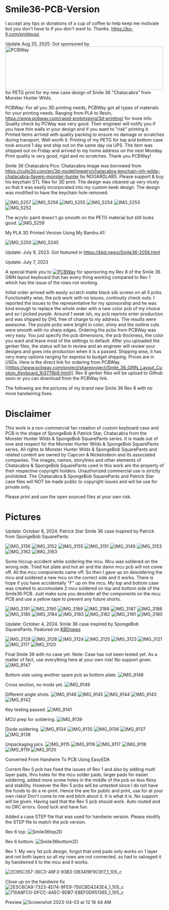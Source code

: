 # Smile36-PCB-Version

I accept any tips or donations of a cup of coffee to help keep me motivate but you don't have to if you don't want to. Thanks. https://ko-fi.com/protieusz

Update Aug 25, 2025. Got sponsored by <img width="500" height="137" alt="PCBWay" src="https://github.com/user-attachments/assets/36bd508a-a805-42f2-813d-c35cd24b7561" /> for PETG print for my new case design of Smile 36 "Chatacabra" from Monster Hunter Wilds.

PCBWay:
For all you 3D printing needs, PCBWay got all types of materials for your printing needs. Ranging from PLA to Resin, https://www.pcbway.com/rapid-prototyping/3d-printing/ for more info. Quality check by PCWay was very good. Their engineer will notify you if you have thin walls in your design and if you want to "risk" printing it. Printed items arrived with quality packing to ensure no damage or scratches during transport. Well worth it. Printing of my PETG for top and bottom case took around 1 day and ship out on the same day via UPS. The item was shipped out on Friday and arrived to my home address on the next Monday. Print quality is very good, rigid and no scratches. Thank you PCBWay!

Smile 36 Chatacabra Pics:
Chatacabra image was borrowed from https://cults3d.com/en/3d-model/jewelry/chatacabra-keychain-mh-wilds-chatacabra-llavero-monster-hunter by NOGARDLABS. Please support & buy his keychain STL files for 3D print. The design was cleaned up very nicely so that it was easily incorporated into my custom keeb design. The design was modified to have the keychain hole removed.

![IMG_5257](https://github.com/user-attachments/assets/fda191b0-53e8-42ea-94d0-b80b6aa11722)
![IMG_5256](https://github.com/user-attachments/assets/3a41cecb-e9d2-40aa-9f28-de3d7174a21f)
![IMG_5255](https://github.com/user-attachments/assets/e472543c-fdb1-40c2-b734-1f332fee24fa)
![IMG_5254](https://github.com/user-attachments/assets/82b165c5-b547-4cac-af2c-62ebe749d987)
![IMG_5253](https://github.com/user-attachments/assets/a6dedd9a-50fc-4921-970a-e42daf8af71b)
![IMG_5252](https://github.com/user-attachments/assets/5711b488-3829-492e-acfa-92d1fc59652f)

The acrylic paint doesn't go smooth on the PETG material but still looks good.
![IMG_5259](https://github.com/user-attachments/assets/cc5b9112-c766-484e-864c-9dcafe858630)

My PLA 3D Printed Version Using My Bambu A1:

![IMG_5250](https://github.com/user-attachments/assets/4a7e980a-166c-470a-87b5-3cfe80f6a21b)
![IMG_5245](https://github.com/user-attachments/assets/68bfb655-9cec-4d5a-bba3-5c79bb4fb08e)


Update: July 9, 2023. Got featured in https://kbd.news/Smile36-2056.html

Update: July 7, 2023

A special thank you to [![PCBWay](https://github.com/protieusz/Smile36-PCB-Version/assets/118025702/3fe17713-d683-44ef-8f50-1d097865489f)](https://www.pcbway.com) for sponsoring my Rev 8 of the Smile 36 GRIN layout keyboard that has every thing working compared to Rev 1 which has the issue of the rows not working.  

Initial order arrived with easily scratch matte black silk screen on all 5 pcbs.  Functionality wise, the pcb work with no issues, continuity check outs. I reported the issues to the representative for my sponsorship and he was kind enough to replace the whole order with a new color pcb of my choice and so I picked purple.  Around 1 week ish, my pcb reprints enter production and was shipped by DHL free of charge to my address.  The results were awesome.  The purple pcbs were bright in color, shiny and the outline cuts were smooth with no sharp edges.  Ordering the pcbs from PCBWay was very easy.  You just specify the pcb dimensions, the pcb thickness, the color you want and leave most of the settings to default.  After you uploaded the gerber files, the status will be in review and an engineer will review your designs and goes into production when it is a passed.  Shipping wise, it has very many options ranging for express to budget shipping.  Prices are in USDs. Here is the direct link for ordering from PCBWay. [(https://www.pcbway.com/project/shareproject/Smile_36_GRIN_Layout_Custom_Keyboard_1b3776b9.html)].  Rev 8 gerber files will be upload to Github soon or you can download from the PCBWay link.

The following are the pictures of my brand new Smile 36 Rev 8 with no more handwiring fixes.

# Disclaimer

This work is a non-commercial fan creation of custom keyboard case and PCB in the shape of SpongeBob & Patrick Star, Chatacabra from the Monster Hunter Wilds & SpongeBob SquarePants series. It is made out of love and respect for the Monster Hunter Wilds & SpongeBob SquarePants series. All rights to Monster Hunter Wilds & SpongeBob SquarePants and related content are owned by Capcom & Nickelodeon and its associated companies. The images, names, storylines and other elements of Chatacabra & SpongeBob SquarePants used in this work are the property of their respective copyright holders. Unauthorized commercial use is strictly prohibited. The Chatacabra & SpongeBob SquarePants and Patrick Star case files will NOT be made public to copyright issues and will be use for private only.

Please print and use the open sourced files at your own risk.

# Pictures

Update: October 8, 2024. Patrick Star Smile 36 case inspired by Patrick from SpongeBob SquarePants.

![IMG_3156](https://github.com/user-attachments/assets/4e75bf2d-f698-4406-9c91-974d6acbd9c8)
![IMG_3152](https://github.com/user-attachments/assets/7e18b5f5-d66e-4e9b-9df1-34cfc773526b)
![IMG_3155](https://github.com/user-attachments/assets/9480ea7d-630d-4c3d-9eca-d8c8d73eda06)
![IMG_3151](https://github.com/user-attachments/assets/63923406-a045-49a9-bf35-25a69ee9ddc7)
![IMG_3149](https://github.com/user-attachments/assets/e7c2d61a-31f5-4861-95c3-4082922fac3d)
![IMG_3153](https://github.com/user-attachments/assets/10bbfe45-47e1-46fa-bdd8-9acb42aff576)
![IMG_3162](https://github.com/user-attachments/assets/a98af36b-b815-403f-b3a0-41fd59adce0d)
![IMG_3163](https://github.com/user-attachments/assets/fa3ae61a-e408-4389-bd10-a4e73e09dcf8)

Some hiccup accident while soldering the mcu. Mcu was soldered on the wrong side. Tried hot plate and hot air and the damn mcu pcb will not come off. All the mcu components came off.
So then I gave up on desoldering the mcu and soldered a new mcu on the correct side and it works. There is hope if you have accidentally "F" up on the mcu. My top and bottom case was created
to accomodate 2 mcu soldered on top and bottom side of the Smile36 PCB. Just make sure you desolder all the components on the mcu PCB and use a yellow tape to prevent any future shorts.

![IMG_3191](https://github.com/user-attachments/assets/e607c41f-4e8e-4719-96d2-bce52c3a89ae)
![IMG_3190](https://github.com/user-attachments/assets/d67e65b4-c046-4baf-b2e1-5f131994936a)
![IMG_3189](https://github.com/user-attachments/assets/6bfa44da-e729-483d-8f0f-fddfb0e74c6d)
![IMG_3188](https://github.com/user-attachments/assets/307ff48c-250d-4f16-a9ed-4e16c8b8b69a)
![IMG_3187](https://github.com/user-attachments/assets/3de1e0ae-4a2c-4041-b56b-354b1d1525f3)
![IMG_3186](https://github.com/user-attachments/assets/cc91f24a-b4db-4d30-9ec7-91fe6e453f43)
![IMG_3185](https://github.com/user-attachments/assets/f948472e-be81-42c6-a880-283dd1ccce25)
![IMG_3184](https://github.com/user-attachments/assets/5ec73181-77fb-45f7-a454-6c694246063d)
![IMG_3183](https://github.com/user-attachments/assets/cafab7ee-1826-48aa-9a58-7a951e36d15d)
![IMG_3182](https://github.com/user-attachments/assets/1763b1ec-7c3a-4112-b1ec-136858e642d6)
![IMG_3181](https://github.com/user-attachments/assets/2183061c-8963-46fb-9efd-0f0a27ed40b6)
![IMG_3180](https://github.com/user-attachments/assets/9a72cdc9-12e9-4c76-b219-0910049639ac)

Update: October 4, 2024. Smile 36 case inspired by SpongeBob SquarePants. Featured on [KBDnews](https://kbd.news/Behind-the-scenes-176-2493.html)

![IMG_3129](https://github.com/user-attachments/assets/b9ef83ec-d71d-4195-b07c-87269c2aec4f)
![IMG_3128](https://github.com/user-attachments/assets/d96f2094-e91d-4f99-a594-11db6d64dca9)
![IMG_3124](https://github.com/user-attachments/assets/4584507e-c2cd-46cf-bff0-806da451128e)
![IMG_3125](https://github.com/user-attachments/assets/acf4e316-ebe5-4f61-b854-dd781d7b2f36)
![IMG_3123](https://github.com/user-attachments/assets/b2bb570f-9e2e-4f9e-8a4f-873bd7124362)
![IMG_3121](https://github.com/user-attachments/assets/be5caa17-2cfe-43cf-b436-e8a8fe17479d)
![IMG_3117](https://github.com/user-attachments/assets/fba266d8-63e6-4e4e-97e6-53f706beb72e)
![IMG_3120](https://github.com/user-attachments/assets/4c92b9dc-afd3-40d9-ac27-f60a04d7ece9)

Final Smile 36 with no case yet. Note: Case has not been tested yet. As a matter of fact, use everything here at your own risk! No support given.
![IMG_9147](https://github.com/protieusz/Smile36-PCB-Version/assets/118025702/ad45a577-4d4b-4b02-b3f5-77821b0b6041)

Bottom side using another spare pcb as bottom plate.
![IMG_9148](https://github.com/protieusz/Smile36-PCB-Version/assets/118025702/687f57b7-2feb-465c-97a9-02d0f784dce9)

Cross section, no mods yet.
![IMG_9149](https://github.com/protieusz/Smile36-PCB-Version/assets/118025702/e9b91abd-5803-414b-a8b2-3d56d377f748)

Different angle shots.
![IMG_9146](https://github.com/protieusz/Smile36-PCB-Version/assets/118025702/55b3532c-45f7-4787-a861-f53cae23623e)
![IMG_9145](https://github.com/protieusz/Smile36-PCB-Version/assets/118025702/c50f2de2-3c87-4667-80e9-2caaf9e4534f)
![IMG_9144](https://github.com/protieusz/Smile36-PCB-Version/assets/118025702/58f52be6-97f0-419e-b06a-796b4f34927e)
![IMG_9143](https://github.com/protieusz/Smile36-PCB-Version/assets/118025702/2e803282-78da-4ac9-afff-dab874df8d4f)
![IMG_9142](https://github.com/protieusz/Smile36-PCB-Version/assets/118025702/ef003b6c-d828-4ed4-a878-732a2e672add)

Key testing passed.
![IMG_9141](https://github.com/protieusz/Smile36-PCB-Version/assets/118025702/9df8d838-bf43-4b5e-852f-8ca980534f75)

MCU prep for soldering.
![IMG_9139](https://github.com/protieusz/Smile36-PCB-Version/assets/118025702/a9b3579e-6695-4b37-8d72-89acdb146bb3)

Diode soldering.
![IMG_9134](https://github.com/protieusz/Smile36-PCB-Version/assets/118025702/162f02d2-295b-4882-9031-b3bea6bb7f28)
![IMG_9135](https://github.com/protieusz/Smile36-PCB-Version/assets/118025702/e938c594-0113-46a8-b1d7-d03ddcc61e6d)
![IMG_9136](https://github.com/protieusz/Smile36-PCB-Version/assets/118025702/5cce6486-5605-4456-b1c5-6ffc4dd20fc2)
![IMG_9137](https://github.com/protieusz/Smile36-PCB-Version/assets/118025702/a8551ca6-5421-4c7a-944f-01163da535c2)
![IMG_9138](https://github.com/protieusz/Smile36-PCB-Version/assets/118025702/ee845e17-ca04-47fe-a640-3df4128c9595)

Unpackaging pics.
![IMG_9115](https://github.com/protieusz/Smile36-PCB-Version/assets/118025702/1e4ab6c4-87f6-4ab8-8105-76df57641a20)
![IMG_9116](https://github.com/protieusz/Smile36-PCB-Version/assets/118025702/373ff0e2-c36a-4a00-a2a3-eaa684d71f2b)
![IMG_9117](https://github.com/protieusz/Smile36-PCB-Version/assets/118025702/f07554df-fc20-40de-92c7-ade6569878f7)
![IMG_9118](https://github.com/protieusz/Smile36-PCB-Version/assets/118025702/967a1e89-f568-4dc1-956c-e2565a30769b)
![IMG_9119](https://github.com/protieusz/Smile36-PCB-Version/assets/118025702/82522fe7-46f7-4ac7-89df-0f6d510d4c8a)
![IMG_9120](https://github.com/protieusz/Smile36-PCB-Version/assets/118025702/26ba6c6f-5f8f-49c0-8cb5-5999572781a6)


Converted From Handwire To PCB Using EasyEDA

Current Rev 5 pcb has fixed the issues of Rev 1 and also by adding multi layer pads, thru holes for the mcu solder pads, larger pads for easier soldering, added more screw holes in the middle of the pcb so less flexy and stability.  However the Rev 5 pcbs will be untested since I do not have the funds to do a re-print.  Hence the are for public and print, use for at your own risks!  Don't come to me and bitch about it.  It is what it is. No support will be given. Having said that the Rev 5 pcb should work.  Auto routed and no DRC errors. Good luck and have fun.

Added a case STEP file that was used for handwire version. Please modify the STEP file to match the pcb version.

Rev 6 top:
![Smile36top2D](https://user-images.githubusercontent.com/118025702/235812063-26bfd0a0-41e4-4138-8dcc-1d85a988c2af.png)

Rev 6 bottom:
![Smile36bottom2D](https://user-images.githubusercontent.com/118025702/235812086-6f1bc2cc-80f0-436f-90ee-1e1fe13a4943.png)

Rev 1: My very 1st pcb design, forgot that smd pads only works on 1 layer and not both layers so all my rows are not connected, so had to salvaged it by handwired it to the mcu and it works.

![2C95C357-36C3-49F3-93B3-DB3419F9C917_1_105_c](https://user-images.githubusercontent.com/118025702/234750949-adb044b6-c799-42c3-a481-3362ce4a85b4.jpeg)

Close up on the handwire fix
![2E5C6CA9-7323-4D74-9FE9-750C8D4243E4_1_105_c](https://user-images.githubusercontent.com/118025702/234750988-6a2ae2be-87d5-42df-ada9-41d576e2387a.jpeg)
![710A8FC0-DFCC-4AEC-9DB7-E8EF0D951365_1_105_c](https://user-images.githubusercontent.com/118025702/234751025-547986b4-7723-4281-a7ec-721084075039.jpeg)

Preview
![Screenshot 2023-04-03 at 12 18 44 AM](https://user-images.githubusercontent.com/118025702/229438825-b9902305-a9b7-4cbc-b7eb-d7882e5f24b7.png)
